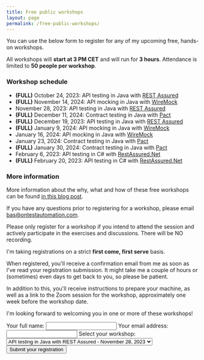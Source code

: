```yaml
---
title: Free public workshops
layout: page
permalink: /free-public-workshops/
---
```

You can use the below form to register for any of my upcoming free, hands-on workshops.
<!--**All workshops are fully booked at the moment. I'm looking for additional dates, so please be patient.**-->

All workshops will **start at 3 PM CET** and will run for **3 hours**. Attendance is limited to **50 people per workshop**.

### Workshop schedule
* **(FULL)** October 24, 2023: API testing in Java with [REST Assured](https://rest-assured.io)
* **(FULL)** November 14, 2024: API mocking in Java with [WireMock](https://wiremock.org)
* November 28, 2023: API testing in Java with [REST Assured](https://rest-assured.io)
* **(FULL)** December 11, 2024: Contract testing in Java with [Pact](https://docs.pact.io)
* **(FULL)** December 19, 2023: API testing in Java with [REST Assured](https://rest-assured.io)
* **(FULL)** January 9, 2024: API mocking in Java with [WireMock](https://wiremock.org)
* January 16, 2024: API mocking in Java with [WireMock](https://wiremock.org)
* January 23, 2024: Contract testing in Java with [Pact](https://docs.pact.io)
* **(FULL)** January 30, 2024: Contract testing in Java with [Pact](https://docs.pact.io)
* February 6, 2023: API testing in C# with [RestAssured.Net](https://github.com/basdijkstra/rest-assured-net)
* **(FULL)** February 20, 2023: API testing in C# with [RestAssured.Net](https://github.com/basdijkstra/rest-assured-net)

### More information
More information about the why, what and how of these free workshops can be found [in this blog post](/free-public-workshops-a-new-initiative/). 

If you have any questions prior to registering for a workshop, please email bas@ontestautomation.com.

Please only register for a workshop if you intend to attend the session and actively participate in the exercises and discussions. There will be NO recording.  

I'm taking registrations on a strict **first come, first serve** basis.

When registered, you'll receive a confirmation email from me as soon as I've read your registration submission. It might take me a couple of hours or (sometimes) even days to get back to you, so please be patient.

In addition to this, you'll receive instructions to prepare your machine, as well as a link to the Zoom session for the workshop, approximately one week before the workshop date.

I'm looking forward to welcoming you in one or more of these workshops!

<form action="https://formspree.io/f/mvojwyyo" method="POST">
  <label>
    Your full name:
    <input type="text" name="fullname" required>
  </label>
  <label>
    Your email address:
    <input type="email" name="email" required>
  </label>
  <label for="workshop">Select your workshop:</label>
  <select name="workshop" id="workshop">
    <option value="rest-assured-nov-2023">API testing in Java with REST Assured - November 28, 2023</option>
    <option value="wiremock-jan-2024-2">API mocking in Java with WireMock - January 16, 2024</option>
    <option value="contract-testing-jan-2024-2">Contract testing in Java with Pact - January 23, 2024</option>
    <option value="rest-assured-net-feb-2024-2">API testing in C# with RestAssured.Net - February 6, 2024</option>
  </select>
  <br/>
  <button type="submit">Submit your registration</button>
</form>